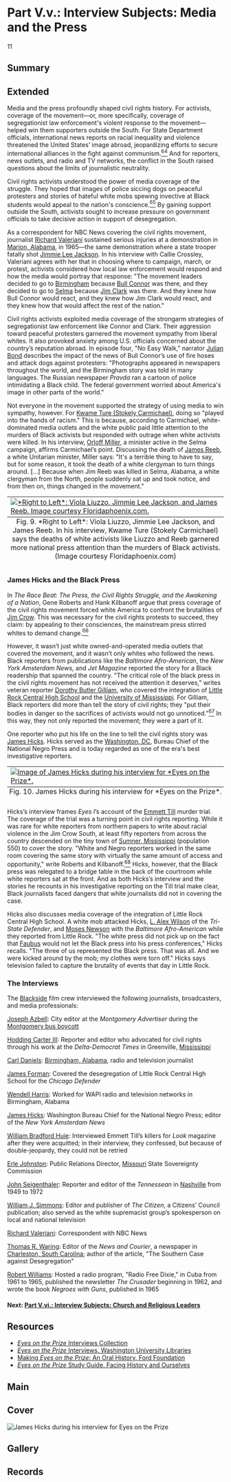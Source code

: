 # Part V.v.: Interview Subjects: Media and the Press

11

## Summary

## Extended

Media and the press profoundly shaped civil rights history. For activists, coverage of the movement—or, more specifically, coverage of segregationist law enforcement's violent response to the movement—helped win them supporters outside the South. For State Department officials, international news reports on racial inequality and violence threatened the United States’ image abroad, jeopardizing efforts to secure international alliances in the fight against communism.[<sup>64</sup>](/exhibits/eotp/notes#64) And for reporters, news outlets, and radio and TV networks, the conflict in the South raised questions about the limits of journalistic neutrality.

Civil rights activists understood the power of media coverage of the struggle. They hoped that images of police siccing dogs on peaceful protesters and stories of hateful white mobs spewing invective at Black students would appeal to the nation's conscience.[<sup>65</sup>](/exhibits/eotp/notes#65) By gaining support outside the South, activists sought to increase pressure on government officials to take decisive action in support of desegregation. 

As a correspondent for NBC News covering the civil rights movement, journalist [Richard Valeriani](https://americanarchive.org/catalog/cpb-aacip_151-gx44q7rb3c) sustained serious injuries at a demonstration in [Marion, Alabama](https://www.npr.org/2015/03/03/390484909/marion-ala-remembers-death-that-sparked-1965-selma-marches), in 1965—the same demonstration where a state trooper fatally shot [Jimmie Lee Jackson](https://kinginstitute.stanford.edu/encyclopedia/jackson-jimmie-lee). In his interview with Callie Crossley, Valeriani agrees with her that in choosing where to campaign, march, or protest, activists considered how local law enforcement would respond and how the media would portray that response: "The movement leaders decided to go to [Birmingham](https://civilrightstrail.com/destination/birmingham/) because [Bull Connor](https://kinginstitute.stanford.edu/encyclopedia/connor-theophilus-eugene-bull) was there, and they decided to go to [Selma](https://civilrightstrail.com/destination/selma/) because [Jim Clark](https://americanarchive.org/catalog/cpb-aacip_151-q814m92882) was there. And they knew how Bull Connor would react, and they knew how Jim Clark would react, and they knew how that would affect the rest of the nation."

Civil rights activists exploited media coverage of the strongarm strategies of segregationist law enforcement like Connor and Clark. Their aggression toward peaceful protesters garnered the movement sympathy from liberal whites. It also provoked anxiety among U.S. officials concerned about the country’s reputation abroad. In episode four, "No Easy Walk," narrator [Julian Bond](/2-making-television-history#JulianBond) describes the impact of the news of Bull Connor’s use of fire hoses and attack dogs against protesters: "Photographs appeared in newspapers throughout the world, and the Birmingham story was told in many languages. The Russian newspaper *Pravda* ran a cartoon of police intimidating a Black child. The federal government worried about America's image in other parts of the world." 

Not everyone in the movement supported the strategy of using media to win sympathy, however. For [Kwame Ture (Stokely Carmichael)](https://americanarchive.org/catalog/cpb-aacip_151-7659c6sr1g), doing so "played into the hands of racism." This is because, according to Carmichael, white-dominated media outlets and the white public paid little attention to the murders of Black activists but responded with outrage when white activists were killed. In his interview, [Orloff Miller](https://americanarchive.org/catalog/cpb-aacip-151-qz22b8wb7q), a minister active in the Selma campaign, affirms Carmichael’s point. Discussing the death of [James Reeb](https://kinginstitute.stanford.edu/encyclopedia/reeb-james), a white Unitarian minister, Miller says: "It's a terrible thing to have to say, but for some reason, it took the death of a white clergyman to turn things around. […] Because when Jim Reeb was killed in Selma, Alabama, a white clergyman from the North, people suddenly sat up and took notice, and from then on, things changed in the movement."

<table class="exhibit-image">
<caption align="bottom" class="exhibit-caption">Fig. 9. *Right to Left*: Viola Liuzzo, Jimmie Lee Jackson, and James Reeb. In his interview, Kwame Ture (Stokely Carmichael) says the deaths of white activists like Liuzzo and Reeb garnered more national press attention than the murders of Black activists. (Image courtesy Floridaphoenix.com)</caption>
<tr><td><a href="https://s3.amazonaws.com/americanarchive.org/exhibits/Liuzzo_jackson_reeb.png" target="_blank"><img src="https://s3.amazonaws.com/americanarchive.org/exhibits/Liuzzo_jackson_reeb.png" alt="*Right to Left*: Viola Liuzzo, Jimmie Lee Jackson, and James Reeb. Image courtesy Floridaphoenix.com."/></a></td></tr>
</table>

### James Hicks and the Black Press 

In *The Race Beat: The Press, the Civil Rights Struggle, and the Awakening of a Nation*, Gene Roberts and Hank Kilbanoff argue that press coverage of the civil rights movement forced white America to confront the brutalities of [Jim Crow](https://www.pbs.org/wgbh/americanexperience/features/freedom-riders-jim-crow-laws/). This was necessary for the civil rights protests to succeed, they claim: by appealing to their consciences, the mainstream press stirred whites to demand change.[<sup>66</sup>](/exhibits/eotp/notes#66)  

However, it wasn’t just white owned-and-operated media outlets that covered the movement, and it wasn’t only whites who followed the news. Black reporters from publications like the *Baltimore Afro-American*, the *New York Amsterdam News,* and *Jet Magazine* reported the story for a Black readership that spanned the country. "The critical role of the black press in the civil rights movement has not received the attention it deserves," writes veteran reporter [Dorothy Butler Gilliam](https://www.nbcnews.com/think/opinion/critical-role-black-press-civil-rights-movement-has-not-received-ncna859701), who covered the integration of [Little Rock Central High School](https://civilrightstrail.com/attraction/little-rock-central-high-school-national-historic-site/) and the [University of Mississippi](https://civilrightstrail.com/attraction/lyceum-the-circle-historic-district-university-of-mississippi/). For Gilliam, Black reporters did more than tell the story of civil rights; they "put their bodies in danger so the sacrifices of activists would not go unnoticed."[<sup>67</sup>](/exhibits/eotp/notes#67) In this way, they not only reported the movement; they were a part of it. 

One reporter who put his life on the line to tell the civil rights story was [James Hicks](https://americanarchive.org/catalog/cpb-aacip_151-9w08w38t9n). Hicks served as the [Washington, DC](https://civilrightstrail.com/state/district-of-columbia/), Bureau Chief of the National Negro Press and is today regarded as one of the era's best investigative reporters.

<table class="exhibit-image">
<caption align="bottom" class="exhibit-caption">Fig. 10. James Hicks during his interview for *Eyes on the Prize*.</caption>
<tr><td><a href="https://s3.amazonaws.com/americanarchive.org/exhibits/JamesHicks.png" target="_blank"><img src="https://s3.amazonaws.com/americanarchive.org/exhibits/JamesHicks.png" alt="Image of James Hicks during his interview for *Eyes on the Prize*."/></a></td></tr>
</table>

Hicks’s interview frames *Eyes I*’s account of the [Emmett Till](https://www.pbs.org/wgbh/americanexperience/features/till-timeline/) murder trial. The coverage of the trial was a turning point in civil rights reporting. While it was rare for white reporters from northern papers to write about racial violence in the Jim Crow South, at least fifty reporters from across the country descended on the tiny town of [Sumner, Mississippi](https://civilrightstrail.com/destination/sumner/) (population 550) to cover the story. "White and Negro reporters worked in the same room covering the same story with virtually the same amount of access and opportunity," write Roberts and Kilbanoff.[<sup>68</sup>](/exhibits/eotp/notes#68) Hicks, however, that the Black press was relegated to a bridge table in the back of the courtroom while white reporters sat at the front. And as both Hicks’s interview and the stories he recounts in his investigative reporting on the Till trial make clear, Black journalists faced dangers that white journalists did not in covering the case. 

Hicks also discusses media coverage of the integration of Little Rock Central High School. A white mob attacked Hicks, [L. Alex Wilson](https://www.lowellmilkencenter.org/programs/projects/view/we-are-newspapermen/hero) of the *Tri-State Defender*, and [Moses Newson](https://investigatingpower.org/moses-newson/) with the *Baltimore Afro-American* while they reported from Little Rock. "The white press did not pick up on the fact that [Faubus](https://americanarchive.org/catalog/cpb-aacip_151-0k26970k16) would not let the Black press into his press conferences," Hicks recalls. "The three of us represented the Black press. That was all. And we were kicked around by the mob; my clothes were torn off." Hicks says television failed to capture the brutality of events that day in Little Rock.

### The Interviews

The [Blackside](/2-making-television-history#Blackside) film crew interviewed the following journalists, broadcasters, and media professionals:

[Joseph Azbell](https://americanarchive.org/catalog/cpb-aacip_151-4t6f18t34w): City editor at the *Montgomery Advertiser* during the [Montgomery bus boycott](https://kinginstitute.stanford.edu/liberation-curriculum/create-your-own-classroom-activity/montgomery-bus-boycott)

[Hodding Carter III](https://americanarchive.org/catalog/cpb-aacip_151-3j3902041k): Reporter and editor who advocated for civil rights through his work at the *Delta-Democrat Times* in Greenville, [Mississippi](https://civilrightstrail.com/state/mississippi/)

[Carl Daniels](https://americanarchive.org/catalog/cpb-aacip_151-696zw19c34): [Birmingham, Alabama](https://civilrightstrail.com/destination/birmingham/), radio and television journalist

[James Forman](https://americanarchive.org/catalog/cpb-aacip_151-r20rr1qh04): Covered the desegregation of Little Rock Central High School for the *Chicago Defender*

[Wendell Harris](https://americanarchive.org/catalog/cpb-aacip_151-q23qv3d016): Worked for WAPI radio and television networks in Birmingham, Alabama

[James Hicks](https://americanarchive.org/catalog/cpb-aacip_151-9w08w38t9n): Washington Bureau Chief for the National Negro Press; editor of the *New York Amsterdam News*

[William Bradford Huie](https://americanarchive.org/catalog/cpb-aacip-151-2b8v98094z): Interviewed Emmett Till’s killers for *Look* magazine after they were acquitted; in their interview, they confessed, but because of double-jeopardy, they could not be retried 

[Erle Johnston](https://americanarchive.org/catalog/cpb-aacip_151-sx6445jc50): Public Relations Director, [Missouri](https://civilrightstrail.com/state/missouri/) State Sovereignty Commission

[John Seigenthaler](https://americanarchive.org/catalog/cpb-aacip_151-h707w68144): Reporter and editor of the *Tennessean* in [Nashville](https://civilrightstrail.com/destination/nashville/) from 1949 to 1972

[William J. Simmons](https://americanarchive.org/catalog/cpb-aacip_151-vh5cc0vs90): Editor and publisher of *The Citizen*, a Citizens’ Council publication; also served as the white supremacist group’s spokesperson on local and national television 

[Richard Valeriani](https://americanarchive.org/catalog/cpb-aacip_151-gx44q7rb3c): Correspondent with NBC News

[Thomas R. Waring](https://americanarchive.org/catalog/cpb-aacip_151-k35m902w9s): Editor of the *News and Courier*, a newspaper in [Charleston, South Carolina](https://civilrightstrail.com/destination/charleston/); author of the article, "The Southern Case against Desegregation"

[Robert Williams](https://americanarchive.org/catalog/cpb-aacip_151-5t3fx74m3w): Hosted a radio program, "Radio Free Dixie," in Cuba from 1961 to 1965, published the newsletter *The Crusader* beginning in 1962, and wrote the book *Negroes with Guns*, published in 1965


#### Next: [Part V.vi.: Interview Subjects: Church and Religious Leaders](/exhibits/eotp/5-6-religious-leaders)

## Resources

- [*Eyes on the Prize* Interviews Collection](https://americanarchive.org/special_collections/eotp-i-interviews)
- [*Eyes on the Prize* Interviews, Washington University Libraries](http://digital.wustl.edu/eyesontheprize/)
- [Making *Eyes on the Prize*: An Oral History, Ford Foundation](https://www.fordfoundation.org/just-matters/ford-forum/making-eyes-on-the-prize-an-oral-history/)
- [*Eyes on the Prize* Study Guide, Facing History and Ourselves](https://www.facinghistory.org/books-borrowing/eyes-prize-americas-civil-rights-movement)

## Main

## Cover
  <img title="Cover Image" alt="James Hicks during his interview for Eyes on the Prize" src="https://s3.amazonaws.com/americanarchive.org/exhibits/James_Hicks.jpg">

## Gallery

## Records
